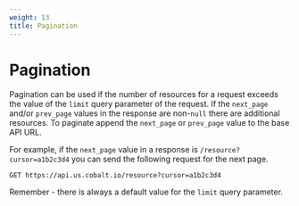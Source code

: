 ```yaml
---
weight: 13
title: Pagination
---
```


# Pagination

Pagination can be used if the number of resources for a request exceeds the value of the `limit` query parameter of the
request. If the `next_page` and/or `prev_page` values in the response are non-`null` there are additional resources.
To paginate append the `next_page` or `prev_page` value to the base API URL.

For example, if the `next_page` value in a response is `/resource?cursor=a1b2c3d4` you can send the following request
for the next page.

`GET https://api.us.cobalt.io/resource?cursor=a1b2c3d4`

<aside class="notice">
Remember - there is always a default value for the <code>limit</code> query parameter.
</aside>
